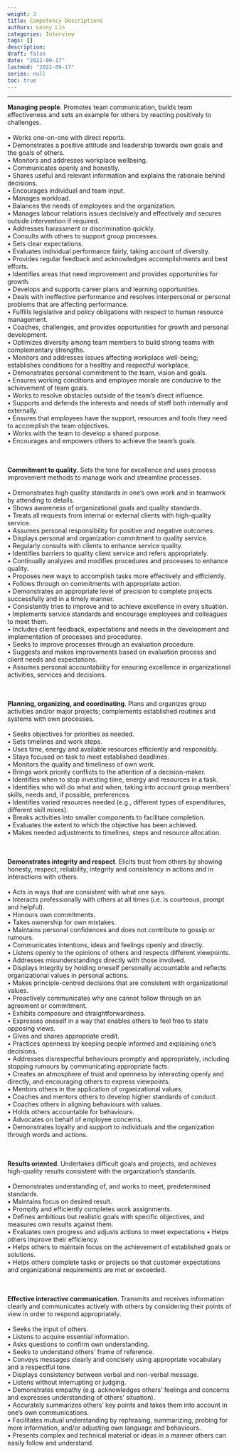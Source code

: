 ```yaml
---
weight: 3
title: Competency Descriptions
authors: Lenny Lin
categories: Interview
tags: []
description: 
draft: false
date: "2022-09-17"
lastmod: "2022-09-17"
series: null
toc: true
---
```



  
<!--more-->
---

**Managing people**. Promotes team communication, builds team effectiveness and sets an example for others by reacting positively to challenges.  
<br>
• Works one-on-one with direct reports.  
• Demonstrates a positive attitude and leadership towards own goals and the goals of others.  
• Monitors and addresses workplace wellbeing.  
• Communicates openly and honestly.  
• Shares useful and relevant information and explains the rationale behind decisions.  
• Encourages individual and team input.  
• Manages workload.  
• Balances the needs of employees and the organization.  
• Manages labour relations issues decisively and effectively and secures outside intervention if required.  
• Addresses harassment or discrimination quickly.  
• Consults with others to support group processes.  
• Sets clear expectations.  
• Evaluates individual performance fairly, taking account of diversity.  
• Provides regular feedback and acknowledges accomplishments and best efforts.  
• Identifies areas that need improvement and provides opportunities for growth.  
• Develops and supports career plans and learning opportunities.  
• Deals with ineffective performance and resolves interpersonal or personal problems that are affecting performance.  
• Fulfills legislative and policy obligations with respect to human resource management.  
• Coaches, challenges, and provides opportunities for growth and personal development.  
• Optimizes diversity among team members to build strong teams with complementary strengths.  
• Monitors and addresses issues affecting workplace well-being; establishes conditions for a healthy and respectful workplace.  
• Demonstrates personal commitment to the team, vision and goals.  
• Ensures working conditions and employee morale are conducive to the achievement of team goals.  
• Works to resolve obstacles outside of the team’s direct influence.  
• Supports and defends the interests and needs of staff both internally and externally.  
• Ensures that employees have the support, resources and tools they need to accomplish the team objectives.  
• Works with the team to develop a shared purpose.  
• Encourages and empowers others to achieve the team’s goals.  

<br><br>
**Commitment to quality**. Sets the tone for excellence and uses process improvement methods to manage work and streamline processes.  
<br>
• Demonstrates high quality standards in one’s own work and in teamwork by attending to details.  
• Shows awareness of organizational goals and quality standards.  
• Treats all requests from internal or external clients with high-quality service.  
• Assumes personal responsibility for positive and negative outcomes.  
• Displays personal and organization commitment to quality service.  
• Regularly consults with clients to enhance service quality.  
• Identifies barriers to quality client service and refers appropriately.  
• Continually analyzes and modifies procedures and processes to enhance quality.  
• Proposes new ways to accomplish tasks more effectively and efficiently.  
• Follows through on commitments with appropriate action.  
• Demonstrates an appropriate level of precision to complete projects successfully and in a timely manner.  
• Consistently tries to improve and to achieve excellence in every situation.  
• Implements service standards and encourage employees and colleagues to meet them.  
• Includes client feedback, expectations and needs in the development and implementation of processes and procedures.  
• Seeks to improve processes through an evaluation procedure.  
• Suggests and makes improvements based on evaluation process and client needs and expectations.  
• Assumes personal accountability for ensuring excellence in organizational activities, services and decisions.  

<br><br>
**Planning, organizing, and coordinating**. Plans and organizes group activities and/or major projects; complements established routines and systems with own processes.  
<br>
• Seeks objectives for priorities as needed.  
• Sets timelines and work steps.  
• Uses time, energy and available resources efficiently and responsibly.  
• Stays focused on task to meet established deadlines.  
• Monitors the quality and timeliness of own work.  
• Brings work priority conflicts to the attention of a decision-maker.  
• Identifies when to stop investing time, energy and resources in a task.  
• Identifies who will do what and when, taking into account group members’ skills, needs and, if possible, preferences.  
• Identifies varied resources needed (e.g., different types of expenditures, different skill mixes).  
• Breaks activities into smaller components to facilitate completion.  
• Evaluates the extent to which the objective has been achieved.  
• Makes needed adjustments to timelines, steps and resource allocation.  

<br><br>
**Demonstrates integrity and respect**. Elicits trust from others by showing honesty, respect, reliability, integrity and consistency in actions and in interactions with others.  
<br>
• Acts in ways that are consistent with what one says.  
• Interacts professionally with others at all times (i.e. is courteous, prompt and helpful).  
• Honours own commitments.  
• Takes ownership for own mistakes.  
• Maintains personal confidences and does not contribute to gossip or rumours.  
• Communicates intentions, ideas and feelings openly and directly.  
• Listens openly to the opinions of others and respects different viewpoints.  
• Addresses misunderstandings directly with those involved.  
• Displays integrity by holding oneself personally accountable and reflects organizational values in personal actions.  
• Makes principle-centred decisions that are consistent with organizational values.  
• Proactively communicates why one cannot follow through on an agreement or commitment.  
• Exhibits composure and straightforwardness.  
• Expresses oneself in a way that enables others to feel free to state opposing views.  
• Gives and shares appropriate credit.  
• Practices openness by keeping people informed and explaining one’s decisions.  
• Addresses disrespectful behaviours promptly and appropriately, including stopping rumours by communicating appropriate facts.  
• Creates an atmosphere of trust and openness by interacting openly and directly, and encouraging others to express viewpoints.  
• Mentors others in the application of organizational values.  
• Coaches and mentors others to develop higher standards of conduct.  
• Coaches others in aligning behaviours with values.  
• Holds others accountable for behaviours.  
• Advocates on behalf of employee concerns.  
• Demonstrates loyalty and support to individuals and the organization through words and actions.  

<br><br>
**Results oriented**. Undertakes difficult goals and projects, and achieves high-quality results consistent with the organization’s standards.  
<br>
• Demonstrates understanding of, and works to meet, predetermined standards.  
• Maintains focus on desired result.  
• Promptly and efficiently completes work assignments.  
• Defines ambitious but realistic goals with specific objectives, and measures own results against them.  
• Evaluates own progress and adjusts actions to meet expectations
• Helps others improve their efficiency.  
• Helps others to maintain focus on the achievement of established goals or solutions.  
• Helps others complete tasks or projects so that customer expectations and organizational requirements are met or exceeded.  

<br><br>
**Effective interactive communication**. Transmits and receives information clearly and communicates actively with others by considering their points of view in order to respond appropriately.  
<br>
• Seeks the input of others.  
• Listens to acquire essential information.  
• Asks questions to confirm own understanding.  
• Seeks to understand others’ frame of reference.  
• Conveys messages clearly and concisely using appropriate vocabulary and a respectful tone.  
• Displays consistency between verbal and non-verbal message.  
• Listens without interrupting or judging.  
• Demonstrates empathy (e.g. acknowledges others’ feelings and concerns and expresses understanding of others’ situation).  
• Accurately summarizes others’ key points and takes them into account in one’s own communications.  
• Facilitates mutual understanding by rephrasing, summarizing, probing for more information, and/or adjusting own language and behaviours.  
• Presents complex and technical material or ideas in a manner others can easily follow and understand.  

